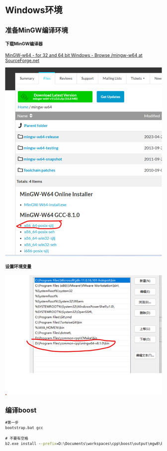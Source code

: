 # Windows环境

## 准备MinGW编译环境

#### 下载MinGW编译器

[MinGW-w64 - for 32 and 64 bit Windows - Browse /mingw-w64 at SourceForge.net](https://sourceforge.net/projects/mingw-w64/files/mingw-w64/)

![image-20230701005004784](ImagesMarkDown/boost配置/image-20230701005004784.png)

#### 设置环境变量

![image-20230701005209301](ImagesMarkDown/boost配置/image-20230701005209301.png)

## 编译boost

```cmd
#第一步 
bootstrap.bat gcc

# 不要有空格
b2.exe install --prefix=D:\Documents\workspaces\cpp\boost\output\mgw8\boost_1_79_0 --build-type=complete toolset=gcc threading=multi --build-dir=D:\Documents\workspaces\cpp\boost\boost_1_79_0\build
```

